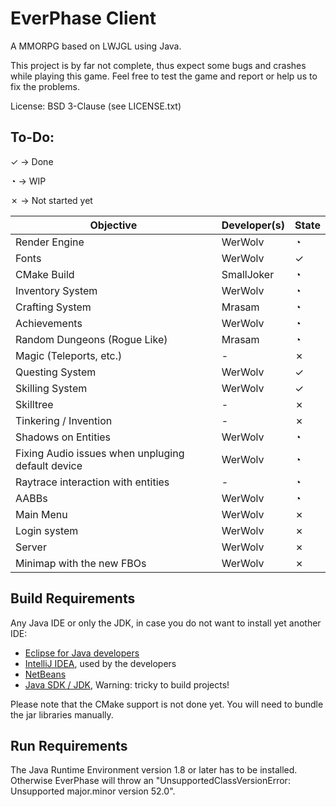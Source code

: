 # EverPhase Client

A MMORPG based on LWJGL using Java.

This project is by far not complete, thus expect some bugs and crashes while playing this game.
Feel free to test the game and report or help us to fix the problems.

License: BSD 3-Clause (see LICENSE.txt)

## To-Do:

✓ -> Done

◔ -> WIP

✗ -> Not started yet

|Objective|Developer(s)|State|
|---------|------------|-----|
|Render Engine|WerWolv|◔|
|Fonts|WerWolv|✓|
|CMake Build|SmallJoker|◔|
|Inventory System|WerWolv|◔|
|Crafting System|Mrasam|◔|
|Achievements|WerWolv|◔|
|Random Dungeons (Rogue Like)|Mrasam|◔|
|Magic (Teleports, etc.)|-|✗|
|Questing System|WerWolv|✓|
|Skilling System|WerWolv|✓|
|Skilltree|-|✗|
|Tinkering / Invention|-|✗|
|Shadows on Entities|WerWolv|◔|
|Fixing Audio issues when unpluging default device|WerWolv|◔|
|Raytrace interaction with entities|-|◔|
|AABBs|WerWolv|◔|
|Main Menu|WerWolv|✗|
|Login system|WerWolv|✗|
|Server|WerWolv|✗|
|Minimap with the new FBOs|WerWolv|✗|

## Build Requirements

Any Java IDE or only the JDK, in case you do not want to install yet another IDE:

- [Eclipse for Java developers](http://www.eclipse.org/downloads/packages/release/Oxygen/M4)
- [IntelliJ IDEA](https://www.jetbrains.com/idea/?fromMenu#chooseYourEdition), used by the developers
- [NetBeans](http://www.oracle.com/technetwork/java/javase/downloads/jdk-netbeans-jsp-142931.html)
- [Java SDK / JDK](http://www.oracle.com/technetwork/java/javase/downloads/jdk8-downloads-2133151.html), Warning: tricky to build projects!

Please note that the CMake support is not done yet. You will need to bundle the jar libraries manually.

## Run Requirements

The Java Runtime Environment version 1.8 or later has to be installed. Otherwise EverPhase will throw an "UnsupportedClassVersionError: Unsupported major.minor version 52.0".
